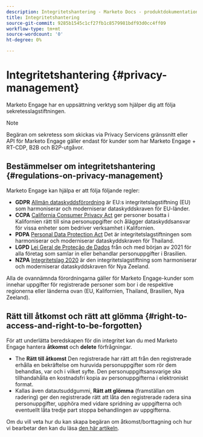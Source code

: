 ```yaml
---
description: Integritetshantering - Marketo Docs - produktdokumentation
title: Integritetshantering
source-git-commit: 9285b1545c1cf27fb1c8579981bdf93d0cc4ff09
workflow-type: tm+mt
source-wordcount: '0'
ht-degree: 0%

---
```


# Integritetshantering {#privacy-management}

Marketo Engage har en uppsättning verktyg som hjälper dig att följa sekretesslagstiftningen.

>[!NOTE]
>
>Begäran om sekretess som skickas via Privacy Servicens gränssnitt eller API för Marketo Engage gäller endast för kunder som har Marketo Engage + RT-CDP, B2B och B2P-utgåvor.

## Bestämmelser om integritetshantering {#regulations-on-privacy-management}

Marketo Engage kan hjälpa er att följa följande regler:

* **GDPR** [Allmän dataskyddsförordning](https://ec.europa.eu/info/law/law-topic/data-protection/reform/what-does-general-data-protection-regulation-gdpr-govern_en) är EU:s integritetslagstiftning (EU) som harmoniserar och moderniserar dataskyddskraven för EU-länder.
* **CCPA** [California Consumer Privacy Act](https://leginfo.legislature.ca.gov/faces/codes_displayText.xhtml?lawCode=CIV&amp;division=3.&amp;title=1.81.5.&amp;part=4.&amp;kapitel=&amp;artikel=) ger personer bosatta i Kalifornien rätt till sina personuppgifter och ålägger dataskyddsansvar för vissa enheter som bedriver verksamhet i Kalifornien.
* **PDPA** [Personal Data Protection Act](https://secureprivacy.ai/thailand-pdpa-summary-what-businesses-need-to-know/) Det är integritetslagstiftningen som harmoniserar och moderniserar dataskyddskraven för Thailand.
* **LGPD** [Lei Geral de Proteção de Dados](https://iapp.org/media/pdf/resource_center/Brazilian_General_Data_Protection_Law.pdf) från och med början av 2021 för alla företag som samlar in eller behandlar personuppgifter i Brasilien.
* **NZPA** [Integritetslag 2020](https://www.privacy.org.nz/privacy-act-2020/privacy-act-2020/) är den integritetslagstiftning som harmoniserar och moderniserar dataskyddskraven för Nya Zeeland.

Alla de ovannämnda förordningarna gäller för Marketo Engage-kunder som innehar uppgifter för registrerade personer som bor i de respektive regionerna eller länderna ovan (EU, Kalifornien, Thailand, Brasilien, Nya Zeeland).

## Rätt till åtkomst och rätt att glömma {#right-to-access-and-right-to-be-forgotten}

För att underlätta beredskapen för din integritet kan du med Marketo Engage hantera **åtkomst** och **delete** förfrågningar.

* The **Rätt till åtkomst** Den registrerade har rätt att från den registrerade erhålla en bekräftelse om huruvida personuppgifter som rör dem behandlas, var och i vilket syfte. Den personuppgiftsansvarige ska tillhandahålla en kostnadsfri kopia av personuppgifterna i elektroniskt format.
* Kallas även datautsuddgummi, **Rätt att glömma** (framställan om radering) ger den registrerade rätt att låta den registrerade radera sina personuppgifter, upphöra med vidare spridning av uppgifterna och eventuellt låta tredje part stoppa behandlingen av uppgifterna.

Om du vill veta hur du kan skapa begäran om åtkomst/borttagning och hur vi bearbetar den kan du läsa [den här artikeln](/help/marketo/product-docs/core-marketo-concepts/miscellaneous/privacy-requests.md).
